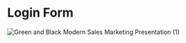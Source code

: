 # Login Form

![Green and Black Modern Sales Marketing Presentation (1)](https://github.com/AroojAslam/Login-form/assets/101873027/fb316747-9082-4a1e-b833-a0c935f67a6b)
